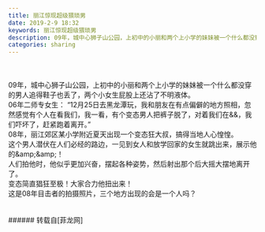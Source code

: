 ```yaml
---
title: 丽江惊现超级猥琐男
date: 2019-2-9 18:32
keywords: 丽江惊现超级猥琐男
description: 09年，城中心狮子山公园，上初中的小丽和两个上小学的妹妹被一个什么都没穿的男人追得鞋子也丢了，两个小女生屁股上还沾了不明液体。06年二师专女生： “12月25日去黑龙潭玩，我和朋友在有点偏僻的地方照相，忽然感觉有个人在看我们，我一看，有个变态男人把裤子脱了，对着我们在&&，我们吓坏了，赶紧跑着离开。”08年，丽江郊区某小学附近夏天出现一个变态狂大叔，搞得当地人心惶惶。这个男人潜伏在人们必经的路边，一见到女人和放学回家的女生就跳出来，展示他的&amp;&amp;！人们拍他时，他似乎更加兴奋，摆起各种姿势，然后射出那个后大摇大摆地离开了。变态简直猖狂至极！大家合力他扭出来！这是08年目击者的拍摄照片，三个地方出现的会是一个人吗？
categories: sharing
---
```

<td class="t_f" id="postmessage_2956626">

<br/>
<br/>
09年，城中心狮子山公园，上初中的小丽和两个上小学的妹妹被一个什么都没穿的男人追得鞋子也丢了，两个小女生屁股上还沾了不明液体。<br/>
06年二师专女生： “12月25日去黑龙潭玩，我和朋友在有点偏僻的地方照相，忽然感觉有个人在看我们，我一看，有个变态男人把裤子脱了，对着我们在&amp;&amp;，我们吓坏了，赶紧跑着离开。”<br/>
08年，丽江郊区某小学附近夏天出现一个变态狂大叔，搞得当地人心惶惶。<br/>
这个男人潜伏在人们必经的路边，一见到女人和放学回家的女生就跳出来，展示他的&amp;amp;&amp;amp;！<br/>
人们拍他时，他似乎更加兴奋，摆起各种姿势，然后射出那个后大摇大摆地离开了。<br/>
变态简直猖狂至极！大家合力他扭出来！<br/>
这是08年目击者的拍摄照片，三个地方出现的会是一个人吗？<br/>
<br/>
<br/>
</td>
###### 转载自[菲龙网]